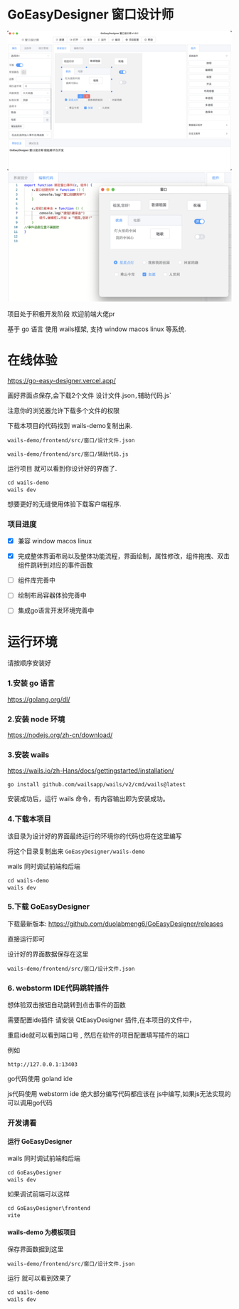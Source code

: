 # GoEasyDesigner 窗口设计师
![image-20230828083413650](README.assets/image-20230828083413650.png)
![image-20230828084834120](README.assets/image-20230828084834120.png)

项目处于积极开发阶段 欢迎前端大佬pr

基于 go 语言 使用 wails框架, 支持 window macos linux 等系统. 

# 在线体验

https://go-easy-designer.vercel.app/

画好界面点保存,会下载2个文件 设计文件.json`,`辅助代码.js`

注意你的浏览器允许下载多个文件的权限

下载本项目的代码找到 wails-demo复制出来.

`wails-demo/frontend/src/窗口/设计文件.json`

`wails-demo/frontend/src/窗口/辅助代码.js`

运行项目 就可以看到你设计好的界面了.

```
cd wails-demo
wails dev
```

想要更好的无缝使用体验下载客户端程序.

### 项目进度
- [x] 兼容 window  macos  linux 
- [x] 完成整体界面布局以及整体功能流程，界面绘制，属性修改，组件拖拽、双击组件跳转到对应的事件函数
- [ ] 组件库完善中
- [ ] 绘制布局容器体验完善中
- [ ] 集成go语言开发环境完善中



# 运行环境

请按顺序安装好

### 1.安装 go 语言

https://golang.org/dl/

### 2.安装 node 环境

https://nodejs.org/zh-cn/download/

### 3.安装 wails
https://wails.io/zh-Hans/docs/gettingstarted/installation/

```
go install github.com/wailsapp/wails/v2/cmd/wails@latest
```

安装成功后，运行 wails 命令，有内容输出即为安装成功。


### 4.下载本项目

该目录为设计好的界面最终运行的环境你的代码也将在这里编写

将这个目录复制出来 `GoEasyDesigner/wails-demo`

wails 同时调试前端和后端

```
cd wails-demo
wails dev
```

### 5.下载 GoEasyDesigner

下载最新版本: https://github.com/duolabmeng6/GoEasyDesigner/releases

直接运行即可

设计好的界面数据保存在这里

```
wails-demo/frontend/src/窗口/设计文件.json
```
### 6. webstorm IDE代码跳转插件

想体验双击按钮自动跳转到点击事件的函数

需要配置ide插件 请安装 QtEasyDesigner 插件,在本项目的文件中，

重启ide就可以看到端口号 , 然后在软件的项目配置填写插件的端口

例如
```
http://127.0.0.1:13403
```

go代码使用 goland ide

js代码使用 webstorm ide 绝大部分编写代码都应该在 js中编写,如果js无法实现的可以调用go代码

### 开发请看
#### 运行 GoEasyDesigner

wails 同时调试前端和后端

```
cd GoEasyDesigner
wails dev
```

如果调试前端可以这样

```
cd GoEasyDesigner\frontend
vite 
```

#### wails-demo 为模板项目

保存界面数据到这里

```
wails-demo/frontend/src/窗口/设计文件.json
```

运行 就可以看到效果了

```
cd wails-demo
wails dev
```


